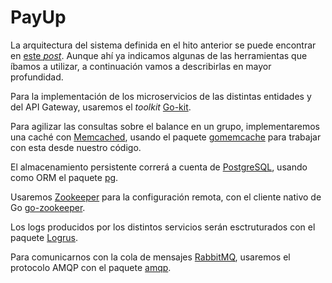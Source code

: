 # PayUp

La arquitectura del sistema definida en el hito anterior se puede encontrar en [este *post*](https://varrrro.github.io/pay-up/2019/10/28/system-architecture.html). Aunque ahí ya indicamos algunas de las herramientas que íbamos a utilizar, a continuación vamos a describirlas en mayor profundidad.

Para la implementación de los microservicios de las distintas entidades y del API Gateway, usaremos el *toolkit* [Go-kit](https://github.com/go-kit/kit).

Para agilizar las consultas sobre el balance en un grupo, implementaremos una caché con [Memcached](https://memcached.org/), usando el paquete [gomemcache](https://github.com/bradfitz/gomemcache) para trabajar con esta desde nuestro código.

El almacenamiento persistente correrá a cuenta de [PostgreSQL](https://www.postgresql.org/), usando como ORM el paquete [pg](https://github.com/go-pg/pg).

Usaremos [Zookeeper](https://zookeeper.apache.org/) para la configuración remota, con el cliente nativo de Go [go-zookeeper](https://github.com/samuel/go-zookeeper).

Los logs producidos por los distintos servicios serán esctruturados con el paquete [Logrus](https://github.com/sirupsen/logrus).

Para comunicarnos con la cola de mensajes [RabbitMQ](https://www.rabbitmq.com/), usaremos el protocolo AMQP con el paquete [amqp](https://github.com/streadway/amqp).
